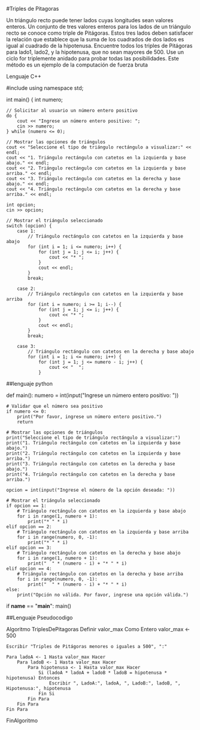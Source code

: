 #Triples de Pitagoras

Un triángulo recto puede tener lados cuyas longitudes sean valores enteros. Un conjunto de 
tres valores enteros para los lados de un triángulo recto se conoce como triple de Pitágoras. 
Estos tres lados deben satisfacer la relación que establece que la suma de los cuadrados de 
dos lados es igual al cuadrado de la hipotenusa. Encuentre todos los triples de Pitágoras para 
lado1, lado2, y la hipotenusa, que no sean mayores de 500. Use un ciclo for triplemente anidado 
para probar todas las posibilidades. Este método es un ejemplo de la computación de fuerza bruta 

Lenguaje C++

#include <iostream>
using namespace std;

int main() {
    int numero;

    // Solicitar al usuario un número entero positivo
    do {
        cout << "Ingrese un número entero positivo: ";
        cin >> numero;
    } while (numero <= 0);

    // Mostrar las opciones de triángulos
    cout << "Seleccione el tipo de triángulo rectángulo a visualizar:" << endl;
    cout << "1. Triángulo rectángulo con catetos en la izquierda y base abajo." << endl;
    cout << "2. Triángulo rectángulo con catetos en la izquierda y base arriba." << endl;
    cout << "3. Triángulo rectángulo con catetos en la derecha y base abajo." << endl;
    cout << "4. Triángulo rectángulo con catetos en la derecha y base arriba." << endl;

    int opcion;
    cin >> opcion;

    // Mostrar el triángulo seleccionado
    switch (opcion) {
        case 1:
            // Triángulo rectángulo con catetos en la izquierda y base abajo
            for (int i = 1; i <= numero; i++) {
                for (int j = 1; j <= i; j++) {
                    cout << "* ";
                }
                cout << endl;
            }
            break;

        case 2:
            // Triángulo rectángulo con catetos en la izquierda y base arriba
            for (int i = numero; i >= 1; i--) {
                for (int j = 1; j <= i; j++) {
                    cout << "* ";
                }
                cout << endl;
            }
            break;

        case 3:
            // Triángulo rectángulo con catetos en la derecha y base abajo
            for (int i = 1; i <= numero; i++) {
                for (int j = 1; j <= numero - i; j++) {
                    cout << "  ";
                }

##lenguaje python

def main():
    numero = int(input("Ingrese un número entero positivo: "))
    
    # Validar que el número sea positivo
    if numero <= 0:
        print("Por favor, ingrese un número entero positivo.")
        return

    # Mostrar las opciones de triángulos
    print("Seleccione el tipo de triángulo rectángulo a visualizar:")
    print("1. Triángulo rectángulo con catetos en la izquierda y base abajo.")
    print("2. Triángulo rectángulo con catetos en la izquierda y base arriba.")
    print("3. Triángulo rectángulo con catetos en la derecha y base abajo.")
    print("4. Triángulo rectángulo con catetos en la derecha y base arriba.")

    opcion = int(input("Ingrese el número de la opción deseada: "))

    # Mostrar el triángulo seleccionado
    if opcion == 1:
        # Triángulo rectángulo con catetos en la izquierda y base abajo
        for i in range(1, numero + 1):
            print("* " * i)
    elif opcion == 2:
        # Triángulo rectángulo con catetos en la izquierda y base arriba
        for i in range(numero, 0, -1):
            print("* " * i)
    elif opcion == 3:
        # Triángulo rectángulo con catetos en la derecha y base abajo
        for i in range(1, numero + 1):
            print("  " * (numero - i) + "* " * i)
    elif opcion == 4:
        # Triángulo rectángulo con catetos en la derecha y base arriba
        for i in range(numero, 0, -1):
            print("  " * (numero - i) + "* " * i)
    else:
        print("Opción no válida. Por favor, ingrese una opción válida.")

if __name__ == "__main__":
    main()

##Lenguaje Pseudocodigo

Algoritmo TriplesDePitagoras
    Definir valor_max Como Entero
    valor_max <- 500
    
    Escribir "Triples de Pitágoras menores o iguales a 500", ":"
    
    Para ladoA <- 1 Hasta valor_max Hacer
        Para ladoB <- 1 Hasta valor_max Hacer
            Para hipotenusa <- 1 Hasta valor_max Hacer
                Si (ladoA * ladoA + ladoB * ladoB = hipotenusa * hipotenusa) Entonces
                    Escribir ", LadoA:", ladoA, ", LadoB:", ladoB, ", Hipotenusa:", hipotenusa
                Fin Si
            Fin Para
        Fin Para
    Fin Para
    
FinAlgoritmo



